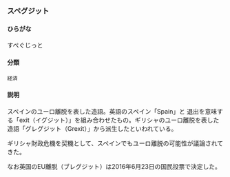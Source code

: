 <div style="display:none;">

## [あ行](securities-terms?id=あ行)
## [か行](securities-terms?id=か行)
## [さ行](securities-terms?id=さ行)

</div>

### スペグジット

#### ひらがな

すぺぐじっと

#### 分類

`経済`

#### 説明

スペインのユーロ離脱を表した造語。英語のスペイン「Spain」と 退出を意味する「exit（イグジット）」を組み合わせたもの。ギリシャのユーロ離脱を表した造語「グレグジット（Grexit）」から派生したといわれている。 
 
ギリシャ財政危機を契機として、スペインでもユーロ離脱の可能性が議論されてきた。
 
なお英国のEU離脱（ブレグジット）は2016年6月23日の国民投票で決定した。

<div style="display:none;">

## [た行](securities-terms?id=た行)
## [な行](securities-terms?id=な行)
## [は行](securities-terms?id=は行)
## [ま行](securities-terms?id=ま行)
## [や行](securities-terms?id=や行)
## [ら行](securities-terms?id=ら行)
## [わ行](securities-terms?id=わ行)
## [英数字・記号](securities-terms?id=英数字・記号)

</div>

